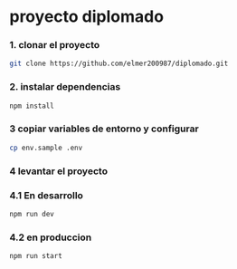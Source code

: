 # proyecto diplomado

### 1. clonar el proyecto
```bash
git clone https://github.com/elmer200987/diplomado.git
```
### 2. instalar dependencias
```bash
npm install
```
### 3 copiar variables de entorno y configurar
```bash
cp env.sample .env
```
### 4 levantar el proyecto
### 4.1 En desarrollo
```bash
npm run dev
```
### 4.2 en produccion 
```bash
npm run start
```



